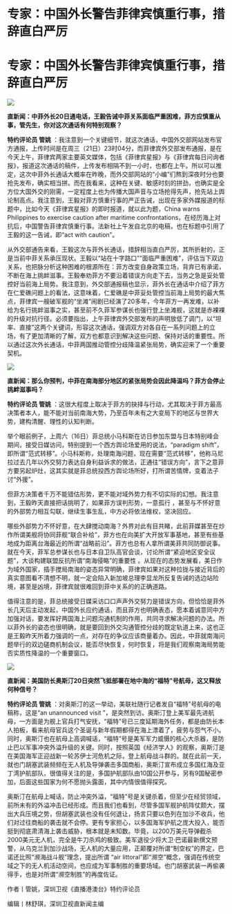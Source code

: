 # 专家：中国外长警告菲律宾慎重行事，措辞直白严厉

# 专家：中国外长警告菲律宾慎重行事，措辞直白严厉

![](https://inews.gtimg.com/news_bt/OEeVz_zWr72OHq2f-BikgHpRvCfo6A6Lte1ODDDf6Q7xkAA/1000)

**直新闻：中菲外长20日通电话，王毅告诫中菲关系面临严重困难，菲方应慎重从事，管先生，你对这次通话有何特别观察？**

**特约评论员 管姚**
：我注意到一个关键细节，就这次通话，中国外交部网站发布官方通报，上传时间是在周三（21日）23时04分，而菲律宾外交部发布通报，是在今天上午，菲律宾两家主要英文媒体，包括《菲律宾星报》与《菲律宾每日问询者报》，报道这次通话的稿件，上传发布相隔不到一小时，也都在上午。所以可以推定，这次中菲外长通话大概率在昨晚，而外交部网站的“小编”们熬到深夜时分也要抢先发布，确实相当拼。而在我看来，这种在关键、敏感时刻的拼劲，也确实是全方位大国外交的刚需，一定程度上也为传播大国声音与立场抢得先声，抢先站上舆论制高点。我注意到，王毅对菲方慎重行事的严正告诫，出现在多家外媒报道的标题中，比如今天《菲律宾星报》的即时报道，就以此为题，China
warns Philippines to exercise caution after maritime
confrontations，在经历海上对抗后，中国警告菲律宾慎重行事。法新社上午发自北京的电稿，也在标题中引用了王毅的这一告诫，即“act with
caution”。

从外交部通告来看，王毅这次与菲外长通话，措辞相当直白严厉，其所折射的，正是当前中菲关系承压现状。王毅以“站在十字路口”“面临严重困难”，评估当下双边关系，也把脉分析这种困难的根源所在：菲方改变自身政策立场，背弃已有承诺，不断在海上挑衅滋事。王毅奉劝菲方不要沿着错误方向走下去，当务之急是妥处管控好当前海上局势。我注意到，外交部通报稿也显示，菲外长在通话中介绍了菲方在仁爱礁问题上的看法，这意味着，仁爱礁是中菲妥处管控当前海上局势的最大焦点，菲律宾一艘破军舰的“坐滩”闹剧已经演了20多年，今年菲方一再发难，以补给为名行挑衅滋事之实，甚至前不久菲军参谋长也强行登上坐滩舰，这就是赤裸裸的升级对抗行径。必须要指出，上午菲律宾外交部发布的声明放低了调门，以“坦率、直接”这两个关键词，形容这次通话，强调双方对各自在一系列问题上的立场，有了更加清晰的了解，双方也都意识到解决这些问题、保持对话的重要性。所以通过这次外长通话，中菲两国推动管控分歧降温紧张局势，确实迎来了一个重要契机。

![](https://inews.gtimg.com/news_bt/OMBZvcqHeV3ZWpVMhBgi9NGWTimo9zYpqHo4luTAoYYNEAA/1000)

**直新闻：那么你预判，中菲在南海部分地区的紧张局势会因此降温吗？菲方会停止挑衅滋事吗？**

**特约评论员 管姚**
：这很大程度上取决于菲方的抉择与行动，尤其取决于菲方最高决策者本人，能不能对当前南海大势，乃至百年未有之大变局下的地区与世界大势，建构清醒、理性的认知判断。

举个眼前例子，上周六（16日）菲总统小马科斯在访日参加东盟与日本特别峰会期间，接受日媒访问，特别提到一个西方舆论场爱用的说法，“paradigm
shift”，即所谓“范式转移”。小马科斯称，处理南海问题，现在需要“范式转移”，他称马尼拉过去几年以外交努力表达自身利益诉求的做法，正通往“错误方向”，言下之意菲方要另起炉灶，这其实就是菲总统投西方舆论场所好，打所谓苦情牌，变着法子讨“外援”。

但菲方决策者千万不能错估形势，更不能对域外势力有不切实际的幻想。我注意到，王毅昨天直接把话挑明了，如果菲方误判形势，一意孤行
，甚至与不怀好意的外部势力相互勾联，继续生事生乱，中方必将依法维权，坚决回应。

哪些外部势力不怀好意，在大肆搅动南海？外界对此有目共睹，此前菲媒甚至在炒作所谓美舰将协同菲舰“联合补给”，菲方也在向美扩大开放军事基地，甚至有些基地成为距离台海最近的所谓“战略前沿”。菲方也总有人拿所谓美菲共同防御说事。就在今天，菲军总参谋长也与日本自卫队高官会谈，讨论所谓“紧迫地区安全议题”，大谈构建联盟反抗所谓“南海侵略”的重要性
。从现在的态势发展看，美日作为域外国家，插手搅局南海的姿态异常明确，菲律宾如果对这种拉拢与接近背后的真实意图看不清想不明，就一定会陷入新加坡总理李显龙所反复告诫的选边站险境，甚至是凶境，菲律宾就很难回到菲中关系的的正确道路。

值得注意的是，菲总统接受日媒采访口口声声外交努力是错误方向，但恰恰是菲外长几天后主动发起，中国外长应约通话，而且菲方也明确表态，愿本着诚意同中方加强对话，要发挥好两国海上问题沟通机制的作用，共同寻求解决问题的办法。所以菲外长的姿态也很明确，就是要回到外交沟通管控分歧的既定轨道上来，这也正是王毅昨天所着力强调的一点，对存在的争议应该商量着办。因此，中菲就南海问题举行的双边磋商机制会议，能否尽快恢复，何时恢复，将是我们观察南海局势能否实质性降温的一个重要窗口。

![](https://inews.gtimg.com/news_bt/OSM75LvB1Y3HCe4MdOfl_wliGwVDuKJe4ZnV2TvRnnlEQAA/1000)

**直新闻：美国防长奥斯汀20日突然飞抵部署在地中海的“福特”号航母，这又释放何种信号？**

**特约评论员 管姚** ：对奥斯汀的这一举动，美联社随行记者发自“福特”号航母的电稿称，这是“an unannounced visit
”，是突然到访。奥斯汀登上美军最先进航母，一方面是为舰上官兵打气安抚，“福特”号已三度延期海外任务，都是由防长本人拍板，看来航母官兵这个圣诞与新年假期都得在海上漂着了，疲劳与怨气不小。同时，奥斯汀也在航母上高调喊话，“福特”号是美军军力威慑的核心大杀器，是防止巴以军事冲突外溢升级的关键。同时，按照英国《经济学人》的观察，奥斯汀是在美国海军正迎战新一轮苏伊士河危机之际，登上航母战斗群的。就在此前一天，就也门胡塞武装频频在无人机及导弹袭击多国商船，奥斯汀宣布成立多国红海及亚丁湾护航部队，很值得关注的是，多国护航部队由10国公开参与，另有9国秘密参加，后面这些国家为何不愿抛头露面，其中内情很值得探究。

奥斯汀在航母上喊话，防止冲突外溢，“福特”号是关键杀着，但至少在经贸领域，前所未有的外溢冲击已经形成。而且我们也看到，尽管多国军舰护航阵仗颇大，摆出大兵压境之势，但胡塞武装也没有任何退让，扬言只要以色列在加沙不收兵，他们对过往商船的袭击就不会停。更有专家担心，以多国海军护航之庞大投入，能否挺到彻底肃清海上袭击威胁，根本就是未知数。毕竟，以200万美元导弹截杀2000美元无人机，完全是牛刀杀鸡的极致。美军退役少将大卫·巴诺最新撰文预警，从乌克兰到加沙战场，无人机的大量应用，正颠覆对所谓“制空权”的界定，巴诺还比照“濒海战斗舰”理念，提出所谓
“air
littoral”即“濒空”概念，强调在传统空域之下的无人机活动空间，也应成为军事制胜的重要场域。也门胡塞武装一再偷袭得手，也是对所谓“濒空制胜”的再度佐证。

作者丨管姚，深圳卫视《直播港澳台》特约评论员

编辑丨林舒琪，深圳卫视直新闻主编

